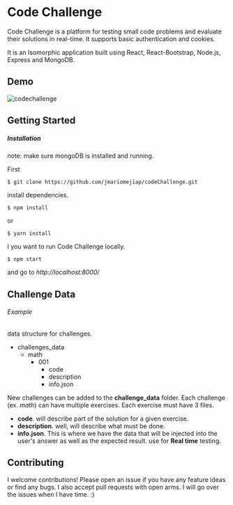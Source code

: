 # Code Challenge

Code Challenge is a platform for testing small code problems and evaluate their solutions
in real-time. It supports basic authentication and cookies.

It is an Isomorphic application built using React, React-Bootstrap, Node.js, Express and MongoDB.


## Demo

![codechallenge](https://user-images.githubusercontent.com/22829270/39161998-327fedb6-4728-11e8-9ef7-5258024605db.gif)




## Getting Started

##### Installation

note: make sure mongoDB is installed and running.


First
```
$ git clone https://github.com/jmariomejiap/codeChallenge.git
```

install dependencies.
```
$ npm install 
```
or 
```
$ yarn install
```

I you want to run Code Challenge locally.

```
$ npm start
```

and go to *http://localhost:8000/*




## Challenge Data

###### Example
data structure for challenges.

* challenges_data
  - math
    - 001
      - code
      - description
      - info.json


New challenges can be added to the **challenge_data** folder. 
Each challenge (ex. _math_) can have multiple exercises.
Each exercise must have 3 files.
* **code**. will describe part of the solution for a given exercise.
* **description**. well, will describe what must be done.
* **info.json**. This is where we have the data that will be injected into the user's answer as well as the expected result. use for **Real time** testing.

## Contributing
I welcome contributions! Please open an issue if you have any feature ideas or find any bugs. I also accept pull requests with open arms. I will go over the issues when I have time. :)





